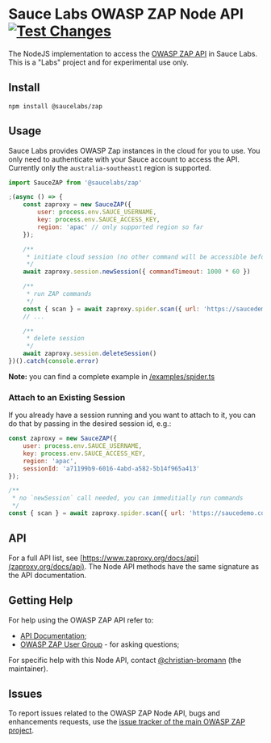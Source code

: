 

# Sauce Labs OWASP ZAP Node API [![Test Changes](https://github.com/saucelabs/node-zap/actions/workflows/test.yml/badge.svg)](https://github.com/saucelabs/node-zap/actions/workflows/test.yml)

The NodeJS implementation to access the [OWASP ZAP API](https://github.com/zaproxy/zaproxy/wiki/ApiDetails) in Sauce Labs. This is a "Labs" project and for experimental use only.

## Install

```
npm install @saucelabs/zap
```

## Usage

Sauce Labs provides OWASP Zap instances in the cloud for you to use. You only need to authenticate with your Sauce account to access the API. Currently only the `australia-southeast1` region is supported.

```js
import SauceZAP from '@saucelabs/zap'

;(async () => {
    const zaproxy = new SauceZAP({
        user: process.env.SAUCE_USERNAME,
        key: process.env.SAUCE_ACCESS_KEY,
        region: 'apac' // only supported region so far
    });

    /**
     * initiate cloud session (no other command will be accessible before)
     */
    await zaproxy.session.newSession({ commandTimeout: 1000 * 60 })

    /**
     * run ZAP commands
     */
    const { scan } = await zaproxy.spider.scan({ url: 'https://saucedemo.com' })
    // ...

    /**
     * delete session
     */
    await zaproxy.session.deleteSession()
})().catch(console.error)
```

__Note:__ you can find a complete example in [/examples/spider.ts](https://github.com/saucelabs/node-zap/blob/main/example/spider.ts)

### Attach to an Existing Session

If you already have a session running and you want to attach to it, you can do that by passing in the desired session id, e.g.:

```js
const zaproxy = new SauceZAP({
    user: process.env.SAUCE_USERNAME,
    key: process.env.SAUCE_ACCESS_KEY,
    region: 'apac',
    sessionId: 'a71199b9-6016-4abd-a582-5b14f965a413'
});

/**
 * no `newSession` call needed, you can immeditially run commands
 */
const { scan } = await zaproxy.spider.scan({ url: 'https://saucedemo.com' })
```

## API

For a full API list, see [https://www.zaproxy.org/docs/api](zaproxy.org/docs/api). The Node API methods have the same signature as the API documentation.

## Getting Help

For help using the OWASP ZAP API refer to:

  * [API Documentation](https://www.zaproxy.org/docs/api/);
  * [OWASP ZAP User Group](https://groups.google.com/group/zaproxy-users) - for asking questions;

For specific help with this Node API, contact [@christian-bromann](https://github.com/christian-bromann) (the maintainer).

## Issues

To report issues related to the OWASP ZAP Node API, bugs and enhancements requests, use the [issue tracker of the main OWASP ZAP project](https://github.com/saucelabs/node-zap/issues).
